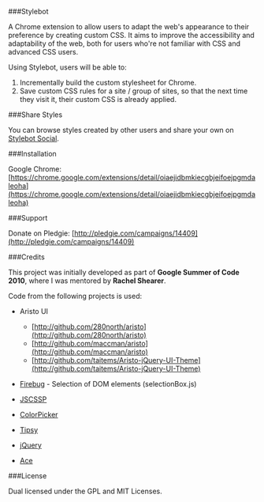 ###Stylebot

A Chrome extension to allow users to adapt the web's appearance to their preference by creating custom CSS. It aims to improve the accessibility and adaptability of the web, both for users who're not familiar with CSS and advanced CSS users.

Using Stylebot, users will be able to:

1. Incrementally build the custom stylesheet for Chrome.
2. Save custom CSS rules for a site / group of sites, so that the next time they visit it, their custom CSS is already applied.

###Share Styles

You can browse styles created by other users and share your own on [Stylebot Social](http://stylebot.me).

###Installation

Google Chrome: [https://chrome.google.com/extensions/detail/oiaejidbmkiecgbjeifoejpgmdaleoha](https://chrome.google.com/extensions/detail/oiaejidbmkiecgbjeifoejpgmdaleoha)

###Support

Donate on Pledgie: [http://pledgie.com/campaigns/14409](http://pledgie.com/campaigns/14409)

###Credits

This project was initially developed as part of **Google Summer of Code 2010**, where I was mentored by **Rachel Shearer**.

Code from the following projects is used:

* Aristo UI  
  * [http://github.com/280north/aristo](http://github.com/280north/aristo)  
  * [http://github.com/maccman/aristo](http://github.com/maccman/aristo)  
  * [http://github.com/taitems/Aristo-jQuery-UI-Theme](http://github.com/taitems/Aristo-jQuery-UI-Theme)

* [Firebug](http://www.getfirebug.com) - Selection of DOM elements (selectionBox.js)

* [JSCSSP](http://www.glazman.org/JSCSSP/)

* [ColorPicker](http://www.eyecon.ro/colorpicker/)

* [Tipsy](http://github.com/jaz303/tipsy)

* [jQuery](http://jquery.com/)

* [Ace](http://ace.ajax.org/)

###License

Dual licensed under the GPL and MIT Licenses.